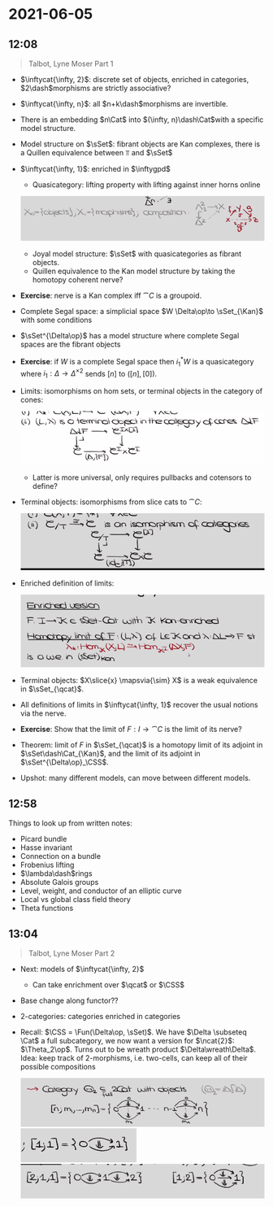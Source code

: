 # 2021-06-05

## 12:08

> Talbot, Lyne Moser Part 1

- $\inftycat{\infty, 2}$: discrete set of objects, enriched in categories, $2\dash$morphisms are strictly associative?
- $\inftycat{\infty, n}$: all $n+k\dash$morphisms are invertible.
- There is an embedding $n\Cat$ into $(\infty, n)\dash\Cat$with a specific model structure.
- Model structure on $\sSet$: fibrant objects are Kan complexes, there is a Quillen equivalence between $\Top$ and $\sSet$
- $\inftycat{\infty, 1}$: enriched in $\inftygpd$
  - Quasicategory: lifting property with lifting against inner horns online

  ![image_2021-06-05-12-16-29](_attachments/image_2021-06-05-12-16-29.png)

  - Joyal model structure: $\sSet$ with quasicategories as fibrant objects.
  - Quillen equivalence to the Kan model structure by taking the homotopy coherent nerve?

- **Exercise**: nerve is a Kan complex iff $\cat{C}$ is a groupoid.
- Complete Segal space: a simplicial space $W \Delta\op\to \sSet_{\Kan}$ with some conditions
- $\sSet^{\Delta\op}$ has a model structure where complete Segal spaces are the fibrant objects

- **Exercise**: if $W$ is a complete Segal space then $i_1^* W$ is a quasicategory where $i_1: \Delta \to \Delta^{\times 2}$ sends $[n]$ to $([n], [0])$.

- Limits: isomorphisms on hom sets, or terminal objects in the category of cones:
  
  ![image_2021-06-05-12-24-46](_attachments/image_2021-06-05-12-24-46.png)

  - Latter is more universal, only requires pullbacks and cotensors to define?

- Terminal objects: isomorphisms from slice cats to $\cat{C}$:

  ![image_2021-06-05-12-25-36](_attachments/image_2021-06-05-12-25-36.png)

- Enriched definition of limits:

  ![image_2021-06-05-12-27-23](_attachments/image_2021-06-05-12-27-23.png)

- Terminal objects: $X\slice{x} \mapsvia{\sim} X$ is a weak equivalence in $\sSet_{\qcat}$.

- All definitions of limits in $\inftycat{\infty, 1}$ recover the usual notions via the nerve.

- **Exercise**: Show that the limit of $F: I\to \cat{C}$ is the limit of its nerve?

- Theorem: limit of $F$ in $\sSet_{\qcat}$ is a homotopy limit of its adjoint in $\sSet\dash\Cat_{\Kan}$, and the limit of its adjoint in $\sSet^{\Delta\op}_\CSS$.

- Upshot: many different models, can move between different models.

## 12:58

Things to look up from written notes:

- Picard bundle
- Hasse invariant
- Connection on a bundle
- Frobenius lifting
- $\lambda\dash$rings
- Absolute Galois groups
- Level, weight, and conductor of an elliptic curve
- Local vs global class field theory
- Theta functions

## 13:04

> Talbot, Lyne Moser Part 2

- Next: models of $\inftycat{\infty, 2}$
  - Can take enrichment over $\qcat$ or $\CSS$
- Base change along functor??
- 2-categories: categories enriched in categories
- Recall: $\CSS = \Fun(\Delta\op, \sSet)$.
  We have $\Delta \subseteq \Cat$ a full subcategory, we now want a version for $\ncat{2}$: $\Theta_2\op$.
  Turns out to be wreath product $\Delta\wreath\Delta$.
  Idea: keep track of 2-morphisms, i.e. two-cells, can keep all of their possible compositions

  ![image_2021-06-05-13-09-28](_attachments/image_2021-06-05-13-09-28.png)
  ![image_2021-06-05-13-09-54](_attachments/image_2021-06-05-13-09-54.png)
  ![image_2021-06-05-13-10-05](_attachments/image_2021-06-05-13-10-05.png)
